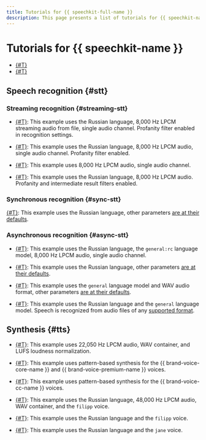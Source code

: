 ```yaml
---
title: Tutorials for {{ speechkit-full-name }}
description: This page presents a list of tutorials for {{ speechkit-name }}.
---
```


# Tutorials for {{ speechkit-name }}

* [{#T}](./recognizer-bot.md)
* [{#T}](./speechkit-integrarion-via-agi-gw.md)

## Speech recognition {#stt}

### Streaming recognition {#streaming-stt}

* [{#T}](../stt/api/streaming-examples-v3.md): This example uses the Russian language, 8,000 Hz LPCM streaming audio from file, single audio channel. Profanity filter enabled in recognition settings.

* [{#T}](../stt/api/microphone-streaming.md): This example uses the Russian language, 8,000 Hz LPCM audio, single audio channel. Profanity filter enabled.

* [{#T}](../stt/api/stt-language-labels-example.md): This example uses 8,000 Hz LPCM audio, single audio channel.


* [{#T}](../stt/api/streaming-examples.md): This example uses the Russian language, 8,000 Hz LPCM audio. Profanity and intermediate result filters enabled.

### Synchronous recognition {#sync-stt}

[{#T}](../stt/api/request-examples.md): This example uses the Russian language, other parameters [are at their defaults](../stt/api/request-api.md#query_params).

### Asynchronous recognition {#async-stt}

* [{#T}](../stt/api/transcribation-lpcm.md): This example uses the Russian language, the `general:rc` language model, 8,000 Hz LPCM audio, single audio channel.

* [{#T}](../stt/api/transcribation-ogg.md): This example uses the Russian language, other parameters [are at their defaults](../stt/api/transcribation-api.md#sendfile-params).

* [{#T}](../stt/api/transcribation-api-v3.md): This example uses the `general` language model and WAV audio format, other parameters [are at their defaults](../stt/api/transcribation-api.md#sendfile-params).

* [{#T}](../stt/api/batch-transcribation.md): This example uses the Russian language and the `general` language model. Speech is recognized from audio files of any [supported format](../formats.md).


## Synthesis {#tts}

* [{#T}](../tts/api/tts-examples-v3.md): This example uses 22,050 Hz LPCM audio, WAV container, and LUFS loudness normalization.


* [{#T}](../tts/api/tts-templates.md): This example uses pattern-based synthesis for the {{ brand-voice-core-name }} and {{ brand-voice-premium-name }} voices.

* [{#T}](../tts/api/tts-templates-bvcc.md): This example uses pattern-based synthesis for the {{ brand-voice-cc-name }} voices.

* [{#T}](../tts/api/tts-wav.md): This example uses the Russian language, 48,000 Hz LPCM audio, WAV container, and the `filipp` voice.

* [{#T}](../tts/api/tts-ogg.md): This example uses the Russian language and the `filipp` voice.

* [{#T}](../tts/api/tts-ssml.md): This example uses the Russian language and the `jane` voice.

